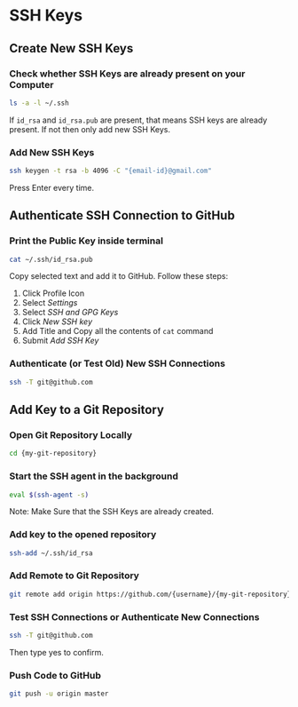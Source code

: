 # SSH Keys

## Create New SSH Keys

### Check whether SSH Keys are already present on your Computer

```zsh
ls -a -l ~/.ssh
```

If `id_rsa` and `id_rsa.pub` are present, that means SSH keys are already present. If not then only add new SSH Keys.

### Add New SSH Keys

```zsh
ssh keygen -t rsa -b 4096 -C "{email-id}@gmail.com"
```

Press Enter every time.

## Authenticate SSH Connection to GitHub

### Print the Public Key inside terminal

```zsh
cat ~/.ssh/id_rsa.pub
```

Copy selected text and add it to GitHub. Follow these steps:

1. Click Profile Icon
2. Select _Settings_
3. Select _SSH and GPG Keys_
4. Click _New SSH key_
5. Add Title and Copy all the contents of `cat` command
6. Submit _Add SSH Key_

### Authenticate (or Test Old) New SSH Connections

```zsh
ssh -T git@github.com
```

## Add Key to a Git Repository

### Open Git Repository Locally

```zsh
cd {my-git-repository}
```

### Start the SSH agent in the background

```zsh
eval $(ssh-agent -s)
```

Note: Make Sure that the SSH Keys are already created.

### Add key to the opened repository

```zsh
ssh-add ~/.ssh/id_rsa
```

### Add Remote to Git Repository

```zsh
git remote add origin https://github.com/{username}/{my-git-repository}.git
```

### Test SSH Connections or Authenticate New Connections

```zsh
ssh -T git@github.com
```

Then type yes to confirm.

### Push Code to GitHub

```zsh
git push -u origin master
```
